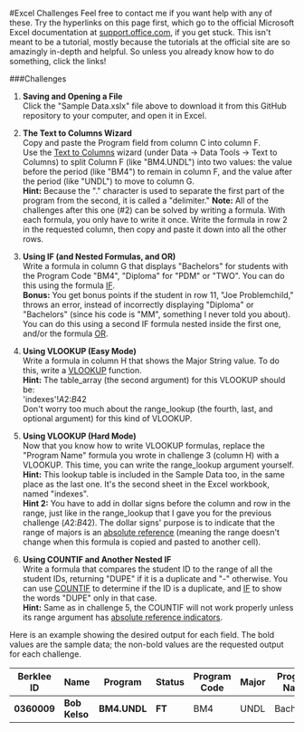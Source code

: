 #Excel Challenges
Feel free to contact me if you want help with any of these. Try the hyperlinks on this page first, which go to the official Microsoft Excel documentation at [support.office.com](https://support.office.com/en-us/excel), if you get stuck. This isn't meant to be a tutorial, mostly because the tutorials at the official site are so amazingly in-depth and helpful. So unless you already know how to do something, click the links!

###Challenges

1. **Saving and Opening a File**  
Click the "Sample Data.xslx" file above to download it from this GitHub repository to your computer, and open it in Excel.

2. **The Text to Columns Wizard**  
Copy and paste the Program field from column C into column F.  
Use the [Text to Columns](https://support.office.com/en-us/article/Split-names-by-using-the-Convert-Text-to-Columns-Wizard-2cd989db-2b1f-4d89-b17b-534250ff9905) wizard (under Data -> Data Tools -> Text to Columns) to split Column F (like "BM4.UNDL") into two values: the value before the period (like "BM4") to remain in column F, and the value after the period (like "UNDL") to move to column G.  
**Hint:** Because the "." character is used to separate the first part of the program from the second, it is called a "delimiter."
**Note:** All of the challenges after this one (#2) can be solved by writing a formula. With each formula, you only have to write it once. Write the formula in row 2 in the requested column, then copy and paste it down into all the other rows.

3. **Using IF (and Nested Formulas, and OR)**  
Write a formula in column G that displays "Bachelors" for students with the Program Code "BM4", "Diploma" for "PDM" or "TWO". You can do this using the formula [IF](https://support.office.com/en-us/article/IF-function-69AED7C9-4E8A-4755-A9BC-AA8BBFF73BE2).  
**Bonus:** You get bonus points if the student in row 11, "Joe Problemchild," throws an error, instead of incorrectly displaying "Diploma" or "Bachelors" (since his code is "MM", something I never told you about). You can do this using a second IF formula nested inside the first one, and/or the formula [OR](https://support.office.com/en-us/article/OR-function-7d17ad14-8700-4281-b308-00b131e22af0).

4. **Using VLOOKUP (Easy Mode)**  
Write a formula in column H that shows the Major String value. To do this, write a [VLOOKUP](https://support.office.com/en-us/article/VLOOKUP-function-0bbc8083-26fe-4963-8ab8-93a18ad188a1) function.  
**Hint:** The table_array (the second argument) for this VLOOKUP should be:  
    'indexes'!$A$2:$B$42  
Don't worry too much about the range_lookup (the fourth, last, and optional argument) for this kind of VLOOKUP.

5. **Using VLOOKUP (Hard Mode)**  
Now that you know how to write VLOOKUP formulas, replace the "Program Name" formula you wrote in challenge 3 (column H) with a VLOOKUP. This time, you can write the range_lookup argument yourself.  
**Hint:** This lookup table is included in the Sample Data too, in the same place as the last one. It's the second sheet in the Excel workbook, named "indexes".  
**Hint 2:** You have to add in dollar signs before the column and row in the range, just like in the range_lookup that I gave you for the previous challenge ($A$2:$B$42). The dollar signs' purpose is to indicate that the range of majors is an [absolute reference](https://blogs.office.com/2011/08/17/making-sense-of-dollar-signs-in-excel/) (meaning the range doesn't change when this formula is copied and pasted to another cell).

6. **Using COUNTIF and Another Nested IF**  
Write a formula that compares the student ID to the range of all the student IDs, returning "DUPE" if it is a duplicate and "-" otherwise. You can use [COUNTIF](https://support.office.com/en-us/article/COUNTIF-function-e0de10c6-f885-4e71-abb4-1f464816df34) to determine if the ID is a duplicate, and [IF](https://support.office.com/en-us/article/IF-function-69AED7C9-4E8A-4755-A9BC-AA8BBFF73BE2) to show the words "DUPE" only in that case.  
**Hint:** Same as in challenge 5, the COUNTIF will not work properly unless its range argument has [absolute reference indicators](https://blogs.office.com/2011/08/17/making-sense-of-dollar-signs-in-excel/).

Here is an example showing the desired output for each field. The bold values are the sample data; the non-bold values are the requested output for each challenge.

Berklee ID | Name | Program | Status | Program Code | Major | Program Name | Major Name | Duplicate?
--- | --- | --- | --- | --- | --- | --- | --- | :---:
**0360009** | **Bob Kelso** | **BM4.UNDL** | **FT** | BM4 | UNDL | Bachelors | Undeclared | -
